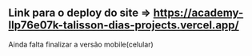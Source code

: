 Link para o deploy do site => 
  https://academy-llp76e07k-talisson-dias-projects.vercel.app/
------------------------------------------------------------------
Ainda falta finalizar a versão mobile(celular)  
